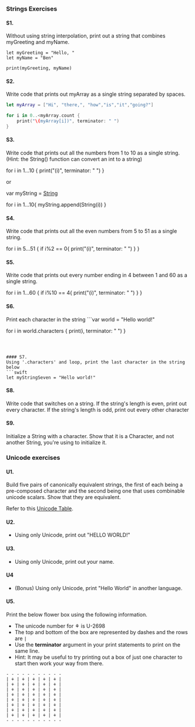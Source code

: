 ### Strings Exercises

#### S1.
Without using string interpolation, print out a string that combines myGreeting and myName.

```
let myGreeting = "Hello, "
let myName = "Ben"

print(myGreeting, myName)
```


#### S2.
Write code that prints out myArray as a single string separated by spaces.



```swift
let myArray = ["Hi", "there,", "how","is","it","going?"]

for i in 0..<myArray.count {
    print("\(myArray[i])", terminator: " ")
}

```
#### S3.
Write code that prints out all the numbers from 1 to 10 as a single string.  (Hint: the String() function can convert an int to a string)

for i in 1...10 {
print("\(i)", terminator: " ")
}

or 

var myString = [String]()

for i in 1...10{
    myString.append(String(i))
}

#### S4.
Write code that prints out all the even numbers from 5 to 51 as a single string.

for i in 5...51 {
if i%2 == 0{
print("\(i)", terminator: " ")
}
}

#### S5.
Write code that prints out every number ending in 4 between 1 and 60 as a single string.

for i in 1...60 {
if i%10 == 4{
print("\(i)", terminator: " ")
}
}

#### S6.
Print each character in the string ```var world = "Hello world!"

for i in world.characters {
print(i, terminator: " ")
}
```



#### S7.
Using '.characters' and loop, print the last character in the string below
```swift
let myStringSeven = "Hello world!"

```

#### S8.
Write code that switches on a string.  If the string's length is even, print out every character.  If the string's length is odd, print out every other character

#### S9.
Initialize a String with a character. Show that it is a Character, and not another String, you're using
to initialize it.

### Unicode exercises

#### U1.
Build five pairs of canonically equivalent strings, the first of each being a pre-composed character and
the second being one that uses combinable unicode scalars. Show that they are equivalent.

Refer to this [Unicode Table](http://unicode-table.com/en/).

#### U2.
* Using only Unicode, print out "HELLO WORLD!"

#### U3.
* Using only Unicode, print out your name.

#### U4
* (Bonus) Using only Unicode, print "Hello World" in another language.

#### U5.
Print the below flower box using the following information.
* The unicode number for ⚘ is U-2698
* The top and bottom of the box are represented by dashes and the rows are ```|```
* Use the __terminator__ argument in your print statements to print on the same line.
* Hint: It may be useful to try printing out a box of just one character to start then work your way from there.

```
- - - - - - - - - - -
| ⚘ | ⚘ | ⚘ | ⚘ | ⚘ |
| ⚘ | ⚘ | ⚘ | ⚘ | ⚘ |
| ⚘ | ⚘ | ⚘ | ⚘ | ⚘ |
| ⚘ | ⚘ | ⚘ | ⚘ | ⚘ |
| ⚘ | ⚘ | ⚘ | ⚘ | ⚘ |
| ⚘ | ⚘ | ⚘ | ⚘ | ⚘ |
| ⚘ | ⚘ | ⚘ | ⚘ | ⚘ |
| ⚘ | ⚘ | ⚘ | ⚘ | ⚘ |
- - - - - - - - - - -

```
